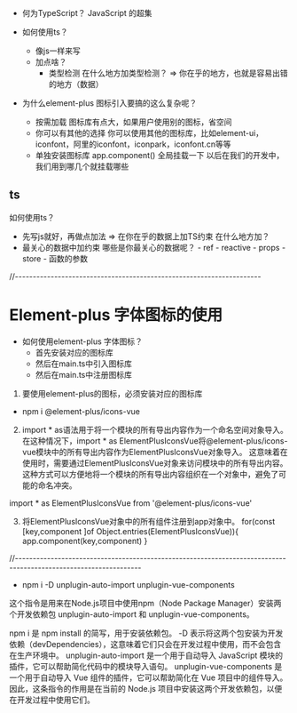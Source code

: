 - 何为TypeScript？
   JavaScript 的超集

- 如何使用ts？
   - 像js一样来写
   - 加点啥？
      - 类型检测
         在什么地方加类型检测？
            => 你在乎的地方，也就是容易出错的地方（数据）


- 为什么element-plus 图标引入要搞的这么复杂呢？
   - 按需加载
      图标库有点大，如果用户使用别的图标，省空间
   - 你可以有其他的选择
      你可以使用其他的图标库，比如element-ui，iconfont，阿里的iconfont，iconpark，iconfont.cn等等
   - 单独安装图标库
      app.component() 全局挂载一下  以后在我们的开发中，我们用到哪几个就挂载哪些

## ts
如何使用ts？
- 先写js就好，再做点加法 => 在你在乎的数据上加TS约束
在什么地方加？
- 最关心的数据中加约束
   哪些是你最关心的数据呢？
      - ref
      - reactive
      - props
      - store
      - 函数的参数

//---------------------------------------------------------------------
# Element-plus 字体图标的使用 

- 如何使用element-plus 字体图标？
   - 首先安装对应的图标库
   - 然后在main.ts中引入图标库
   - 然后在main.ts中注册图标库

1. 要使用element-plus的图标，必须安装对应的图标库
- npm i @element-plus/icons-vue

2. import * as语法用于将一个模块的所有导出内容作为一个命名空间对象导入。
在这种情况下，import * as ElementPlusIconsVue将@element-plus/icons-vue模块中的所有导出内容作为ElementPlusIconsVue对象导入。
这意味着在使用时，需要通过ElementPlusIconsVue对象来访问模块中的所有导出内容。
这种方式可以方便地将一个模块的所有导出内容组织在一个对象中，避免了可能的命名冲突。

import * as ElementPlusIconsVue from '@element-plus/icons-vue'

3. 将ElementPlusIconsVue对象中的所有组件注册到app对象中。
for(const [key,component ]of Object.entries(ElementPlusIconsVue)){
  app.component(key,component)
}

//-----------------------------------------------------------------------------------------------------------------
- npm i -D unplugin-auto-import unplugin-vue-components

这个指令是用来在Node.js项目中使用npm（Node Package Manager）安装两个开发依赖包 unplugin-auto-import 和 unplugin-vue-components。

npm i 是 npm install 的简写，用于安装依赖包。
-D 表示将这两个包安装为开发依赖（devDependencies），这意味着它们只会在开发过程中使用，而不会包含在生产环境中。
unplugin-auto-import 是一个用于自动导入 JavaScript 模块的插件，它可以帮助简化代码中的模块导入语句。
unplugin-vue-components 是一个用于自动导入 Vue 组件的插件，它可以帮助简化在 Vue 项目中的组件导入。
因此，这条指令的作用是在当前的 Node.js 项目中安装这两个开发依赖包，以便在开发过程中使用它们。